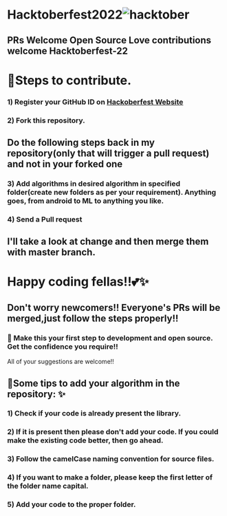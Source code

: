 # Hacktoberfest2022![hacktober](https://user-images.githubusercontent.com/85963909/193440138-76458f6d-1769-4dff-97f4-2246ec161cf3.jpg)
## PRs Welcome Open Source Love contributions welcome Hacktoberfest-22

# 📌Steps to contribute.
### 1) Register your GitHub ID on [Hackoberfest Website](https://hacktoberfest.com/) 

### 2) Fork this repository.

## Do the following steps back in my repository(only that will trigger a pull request) and not in your forked one

### 3) Add algorithms in desired algorithm in specified folder(create new folders as per your requirement). Anything goes, from android to ML to anything you like.

### 4) Send a Pull request

## I'll take a look at change and then merge them with master branch.

# Happy coding fellas!!💕✨
## Don't worry newcomers!! Everyone's PRs will be merged,just follow the steps properly!!

### 🙌 Make this your first step to development and open source. Get the confidence you require!!
All of your suggestions are welcome!!

## 📌Some tips to add your algorithm in the repository: ✨
### 1) Check if your code is already present the library.
### 2) If it is present then please don't add your code. If you could make the existing code better, then go ahead.
### 3) Follow the camelCase naming convention for source files.
### 4) If you want to make a folder, please keep the first letter of the folder name capital.
### 5) Add your code to the proper folder.
